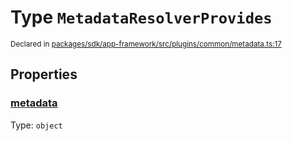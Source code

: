 # Type `MetadataResolverProvides`
<sub>Declared in [packages/sdk/app-framework/src/plugins/common/metadata.ts:17](https://github.com/dxos/dxos/blob/ef925c9c7/packages/sdk/app-framework/src/plugins/common/metadata.ts#L17)</sub>




## Properties
### [metadata](https://github.com/dxos/dxos/blob/ef925c9c7/packages/sdk/app-framework/src/plugins/common/metadata.ts#L18)
Type: <code>object</code>





